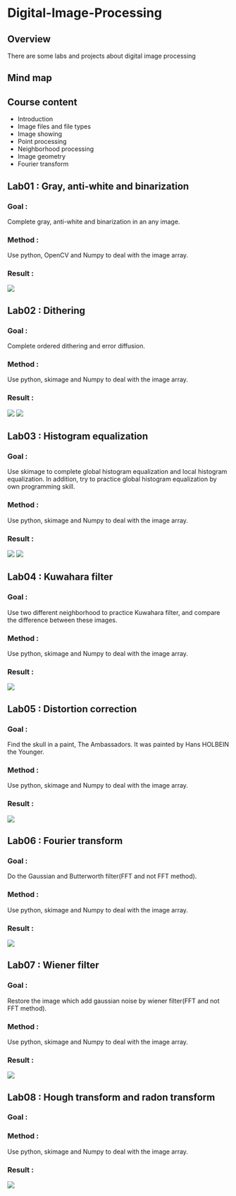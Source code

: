 # Digital-Image-Processing

## Overview
There are some labs and projects about digital image processing
>

## Mind map
>

## Course content
- Introduction
- Image files and file types
- Image showing
- Point processing
- Neighborhood processing
- Image geometry
- Fourier transform
>

## Lab01 : Gray, anti-white and binarization
### Goal :      
Complete gray, anti-white and binarization in an any image.
>
### Method :      
Use python, OpenCV and Numpy to deal with the image array.
>
### Result :     
![](https://github.com/tailer954/Digital-Image-Processing/blob/master/Lab01_Gray%2C%20anti-white%20and%20binarization/LAB01_sets.PNG)
>
## Lab02 : Dithering
### Goal :      
Complete ordered dithering and error diffusion.
>
### Method :      
Use python, skimage and Numpy to deal with the image array.
>
### Result :     
![](https://github.com/tailer954/Digital-Image-Processing/blob/master/Lab02_Dithering/OrderDitherSets.PNG)
![](https://github.com/tailer954/Digital-Image-Processing/blob/master/Lab02_Dithering/ErrorDiffSets.PNG)
>
## Lab03 : Histogram equalization
### Goal :      
Use skimage to complete global histogram equalization and local histogram equalization. In addition, try to practice global histogram equalization by own programming skill.
>
### Method :      
Use python, skimage and Numpy to deal with the image array.
>
### Result :     
![](https://github.com/tailer954/Digital-Image-Processing/blob/master/Lab03_Histogram%20equalization/LAB03Sets.PNG)
![](https://github.com/tailer954/Digital-Image-Processing/blob/master/Lab03_Histogram%20equalization/HistogramSets.png)
>

## Lab04 : Kuwahara filter
### Goal :      
Use two different neighborhood to practice Kuwahara filter, and compare the difference between these images.
>
### Method :      
Use python, skimage and Numpy to deal with the image array.
>
### Result :     
![](https://github.com/tailer954/Digital-Image-Processing/blob/master/Lab04_Kuwahara%20filter/LAB04Sets.PNG)
>

## Lab05 : Distortion correction
### Goal :      
Find the skull in a paint, The Ambassadors. It was painted by Hans HOLBEIN the Younger.
>
### Method :      
Use python, skimage and Numpy to deal with the image array.
>
### Result :     
![](https://github.com/tailer954/Digital-Image-Processing/blob/master/Lab05_Distortion%20correction/Lab05Sets.PNG)
>

## Lab06 : Fourier transform
### Goal :      
Do the Gaussian and Butterworth filter(FFT and not FFT method).
>
### Method :      
Use python, skimage and Numpy to deal with the image array.
>
### Result :     
![](https://github.com/tailer954/Digital-Image-Processing/blob/master/Lab06_Fourier%20transform/Lab06Sets.jpg)
>

## Lab07 : Wiener filter
### Goal :      
Restore the image which add gaussian noise by wiener filter(FFT and not FFT method). 
>
### Method :      
Use python, skimage and Numpy to deal with the image array.
>
### Result :     
![](https://github.com/tailer954/Digital-Image-Processing/blob/master/Lab07_Wiener%20filter/Lab07Sets.jpg)
>

## Lab08 : Hough transform and radon transform
### Goal :      

>
### Method :      
Use python, skimage and Numpy to deal with the image array.
>
### Result :     
![](https://github.com/tailer954/Digital-Image-Processing/blob/master/Lab08_Hough%20transform%20and%20radon%20transform/Lab08Sets.PNG)
>
